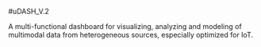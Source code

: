 #uDASH_V.2

A multi-functional dashboard for visualizing, analyzing and modeling of multimodal data from heterogeneous sources, especially optimized for IoT.